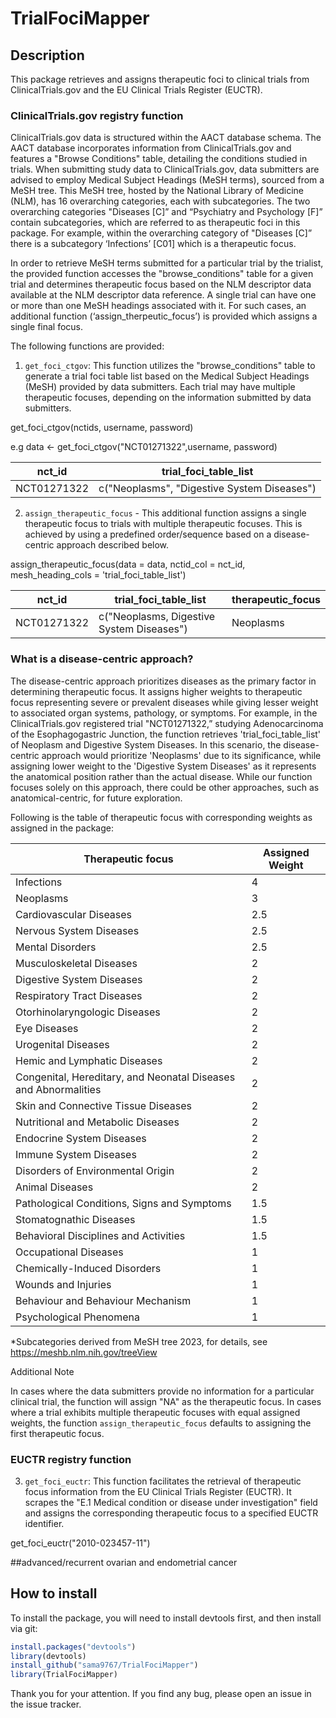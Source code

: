 # TrialFociMapper

## Description
This package retrieves and assigns therapeutic foci to clinical trials from ClinicalTrials.gov and the EU Clinical Trials Register (EUCTR).

### ClinicalTrials.gov registry function

ClinicalTrials.gov data is structured within the AACT database schema. The AACT database incorporates information from ClinicalTrials.gov and features a "Browse Conditions" table, detailing the conditions studied in trials. When submitting study data to ClinicalTrials.gov, data submitters are advised to employ Medical Subject Headings (MeSH terms), sourced from a MeSH tree. This MeSH tree, hosted by the National Library of Medicine (NLM), has 16 overarching categories, each with subcategories. The two overarching categories "Diseases [C]” and “Psychiatry and Psychology [F]” contain subcategories, which are referred to as therapeutic foci in this package. For example, within the overarching category of "Diseases [C]” there is a subcategory ‘Infections’ [C01] which is a therapeutic focus.

In order to retrieve MeSH terms submitted for a particular trial by the trialist, the provided function accesses the "browse_conditions" table for a given trial and determines therapeutic focus based on the NLM descriptor data available at the NLM descriptor data reference. A single trial can have one or more than one MeSH headings associated with it. For such cases, an additional function (‘assign_therpeutic_focus’) is provided which assigns a single final focus.

The following functions are provided: 

1. `get_foci_ctgov`: This function utilizes the "browse_conditions" table to generate a trial foci table list based on the Medical Subject Headings (MeSH) provided by data submitters. Each trial may have multiple therapeutic focuses, depending on the information submitted by data submitters.

get_foci_ctgov(nctids, username, password)

e.g data <- get_foci_ctgov("NCT01271322",username, password)


|  nct_id | trial_foci_table_list  |  
|---------|-----------|
|   NCT01271322  |     c("Neoplasms", "Digestive System Diseases")         |


2. `assign_therapeutic_focus` - This additional function assigns a single therapeutic focus to trials with multiple therapeutic focuses. This is achieved by using a predefined order/sequence based on a disease-centric approach described below.

assign_therapeutic_focus(data = data, nctid_col = nct_id, mesh_heading_cols = 'trial_foci_table_list')


|  nct_id | trial_foci_table_list | therapeutic_focus|
|---------|-----------|-----|
|   NCT01271322  |   c("Neoplasms, Digestive System Diseases")  | Neoplasms|



### What is a disease-centric approach?
The disease-centric approach prioritizes diseases as the primary factor in determining therapeutic focus. It assigns higher weights to therapeutic focus representing severe or prevalent diseases while giving lesser weight to associated organ systems, pathology, or symptoms. For example, in the ClinicalTrials.gov registered trial "NCT01271322,” studying Adenocarcinoma of the Esophagogastric Junction, the function retrieves 'trial_foci_table_list' of  Neoplasm and Digestive System Diseases. In this scenario, the disease-centric approach would prioritize 'Neoplasms' due to its significance, while assigning lower weight to the 'Digestive System Diseases' as it represents the anatomical position rather than the actual disease. While our function focuses solely on this approach, there could be other approaches, such as anatomical-centric, for future exploration.

Following is the table of therapeutic focus with corresponding weights as assigned in the package: 

 | Therapeutic focus | Assigned Weight |
 |-----|------|
 |Infections| 4|
 |Neoplasms| 3|
 |Cardiovascular Diseases| 2.5|
 |Nervous System Diseases| 2.5|
 |Mental Disorders|2.5|
 |Musculoskeletal Diseases|2|
 |Digestive System Diseases|2|
 |Respiratory Tract Diseases|2|
 |Otorhinolaryngologic Diseases|2|
 |Eye Diseases|2|
 |Urogenital Diseases|2|
 |Hemic and Lymphatic Diseases|2|
 |Congenital, Hereditary, and Neonatal Diseases and Abnormalities|2|
 |Skin and Connective Tissue Diseases|2|
 |Nutritional and Metabolic Diseases|2|
 |Endocrine System Diseases|2|
 |Immune System Diseases|2|
 |Disorders of Environmental Origin|2|
 |Animal Diseases|2|
 |Pathological Conditions, Signs and Symptoms|1.5|
 |Stomatognathic Diseases|1.5|
 |Behavioral Disciplines and Activities|1.5|
 |Occupational Diseases|1|
 |Chemically-Induced Disorders|1|
 |Wounds and Injuries |1|
 |Behaviour and Behaviour Mechanism|1|
 |Psychological Phenomena|1|
*Subcategories derived from MeSH tree 2023, for details, see https://meshb.nlm.nih.gov/treeView 

Additional Note 

In cases where the data submitters provide no information for a particular clinical trial, the function will assign "NA" as the therapeutic focus. In cases where a trial exhibits multiple therapeutic focuses with equal assigned weights, the function `assign_therapeutic_focus` defaults to assigning the first therapeutic focus. 
  
### EUCTR registry function

3. `get_foci_euctr`: This function facilitates the retrieval of therapeutic focus information from the EU Clinical Trials Register (EUCTR). It scrapes the "E.1 Medical condition or disease under investigation" field and assigns the corresponding therapeutic focus to a specified EUCTR identifier.

get_foci_euctr("2010-023457-11")

##advanced/recurrent ovarian and endometrial cancer



## How to install
To install the package, you will need to install devtools first, and then install via git:
```R
install.packages("devtools")
library(devtools)
install_github("sama9767/TrialFociMapper")
library(TrialFociMapper)
````

Thank you for your attention. If you find any bug, please open an issue in the issue tracker. 
